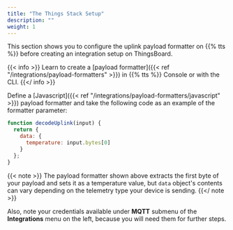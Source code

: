 ```yaml
---
title: "The Things Stack Setup"
description: ""
weight: 1
---
```


This section shows you to configure the uplink payload formatter on {{% tts %}} before creating an integration setup on ThingsBoard.

<!--more-->

{{< info >}} Learn to create a [payload formatter]({{< ref "/integrations/payload-formatters" >}}) in {{% tts %}} Console or with the CLI. {{</ info >}}

Define a [Javascript]({{< ref "/integrations/payload-formatters/javascript" >}}) payload formatter and take the following code as an example of the formatter parameter:

```js
function decodeUplink(input) {
  return {
    data: {
      temperature: input.bytes[0]
    }
  };
}
```
{{< note >}} The payload formatter shown above extracts the first byte of your payload and sets it as a temperature value, but `data` object's contents can vary depending on the telemetry type your device is sending. {{</ note >}}

Also, note your credentials available under **MQTT** submenu of the **Integrations** menu on the left, because you will need them for further steps.
